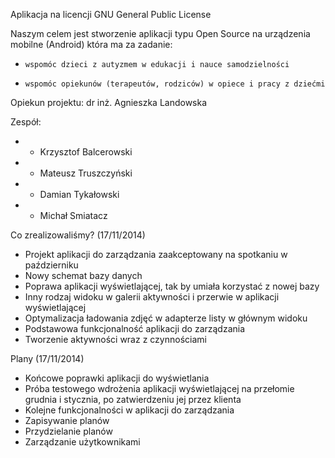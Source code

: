 Aplikacja na licencji GNU General Public License

Naszym celem jest stworzenie aplikacji typu Open Source na urządzenia mobilne (Android) która ma za zadanie:
 
*     wspomóc dzieci z autyzmem w edukacji i nauce samodzielności
*     wspomóc opiekunów (terapeutów, rodziców) w opiece i pracy z dziećmi

Opiekun projektu: dr inż. Agnieszka Landowska

Zespół:

* * Krzysztof Balcerowski
* * Mateusz Truszczyński
* * Damian Tykałowski
* * Michał Smiatacz

Co zrealizowaliśmy? (17/11/2014)

* Projekt aplikacji do zarządzania zaakceptowany na spotkaniu w październiku
* Nowy schemat bazy danych
* Poprawa aplikacji wyświetlającej, tak by umiała korzystać z nowej bazy
* Inny rodzaj widoku w galerii aktywności i przerwie w aplikacji wyświetlającej
* Optymalizacja ładowania zdjęć w adapterze listy w głównym widoku
* Podstawowa funkcjonalność aplikacji do zarządzania
* Tworzenie aktywności wraz z czynnościami

Plany (17/11/2014)

* Końcowe poprawki aplikacji do wyświetlania
* Próba testowego wdrożenia aplikacji wyświetlającej na przełomie grudnia i stycznia, po zatwierdzeniu jej przez klienta
* Kolejne funkcjonalności w aplikacji do zarządzania
* Zapisywanie planów
* Przydzielanie planów
* Zarządzanie użytkownikami